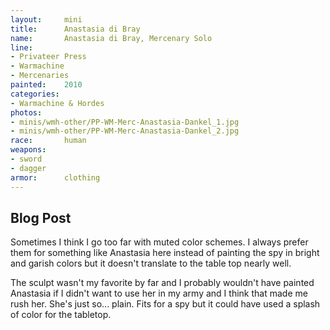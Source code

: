 ```yaml
---
layout:     mini
title:      Anastasia di Bray
name:       Anastasia di Bray, Mercenary Solo
line:       
- Privateer Press
- Warmachine
- Mercenaries
painted:    2010
categories:
- Warmachine & Hordes
photos:
- minis/wmh-other/PP-WM-Merc-Anastasia-Dankel_1.jpg
- minis/wmh-other/PP-WM-Merc-Anastasia-Dankel_2.jpg
race:       human
weapons:    
- sword
- dagger
armor:      clothing
---
```


## Blog Post
Sometimes I think I go too far with muted color schemes.  I always prefer them for something like Anastasia here instead of painting the spy in bright and garish colors but it doesn't translate to the table top nearly well.

The sculpt wasn't my favorite by far and I probably wouldn't have painted Anastasia if I didn't want to use her in my army and I think that made me rush her.  She's just so... plain.  Fits for a spy but it could have used a splash of color for the tabletop.